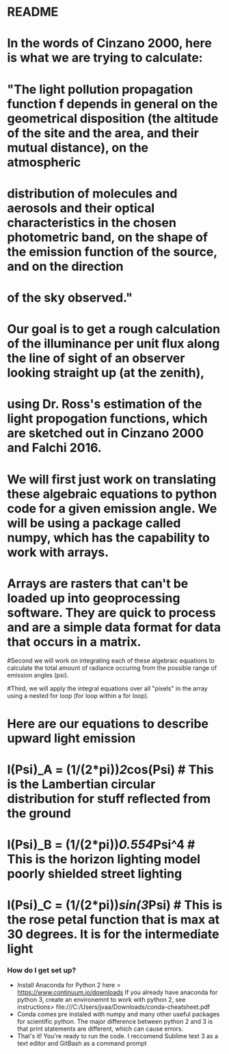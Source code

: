 # README #

# In the words of Cinzano 2000, here is what we are trying to calculate: 
# "The light pollution propagation function f depends in general on the geometrical disposition (the altitude of the site and the area, and their mutual distance), on the atmospheric
# distribution of molecules and aerosols and their optical characteristics in the chosen photometric band, on the shape of the emission function of the source, and on the direction 
# of the sky observed." 

# Our goal is to get a rough calculation of the illuminance per unit flux along the line of sight of an observer looking straight up (at the zenith), 
# using Dr. Ross's estimation of the light propogation functions, which are sketched out in Cinzano 2000 and Falchi 2016.

# We will first just work on translating these algebraic equations to python code for a given emission angle. We will be using a package called numpy, which has the capability to work with arrays. 
# Arrays are rasters that can't be loaded up into geoprocessing software. They are quick to process and are a simple data format for data that occurs in a matrix.

#Second we will work on integrating each of these algebraic equations to calculate the total amount of radiance occuring from the possible range of emission angles (psi).

#Third, we will apply the integral equations over all "pixels" in the array using a nested for loop (for loop within a for loop).

# Here are our equations to describe upward light emission

# I(Psi)_A = (1/(2*pi))*2*cos(Psi)   # This is the Lambertian circular distribution for stuff reflected from the ground
# I(Psi)_B = (1/(2*pi))*0.554*Psi^4  # This is the horizon lighting model poorly shielded street lighting
# I(Psi)_C = (1/(2*pi))*sin(3*Psi)   # This is the rose petal function that is max at 30 degrees. It is for the intermediate light


### How do I get set up? ###

* Install Anaconda for Python 2 here > https://www.continuum.io/downloads If you already have anaconda for python 3, create an environemnt to work with python 2, see instructions> file:///C:/Users/jvaa/Downloads/conda-cheatsheet.pdf
* Conda comes pre instaled with numpy and many other useful packages for scientific python. The major difference between python 2 and 3 is that print statements are different, which can cause errors.
* That's it! You're ready to run the code. I reccomend Sublime text 3 as a text editor and GitBash as a command prompt
